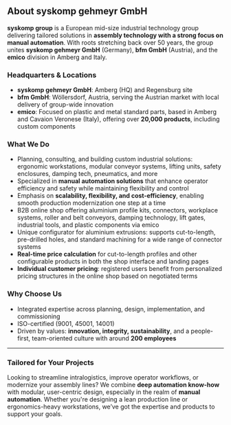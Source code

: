 ## About syskomp gehmeyr GmbH

**syskomp group** is a European mid​-size industrial technology group delivering tailored solutions in **assembly technology with a strong focus on manual automation**. With roots stretching back over 50 years, the group unites **syskomp gehmeyr GmbH** (Germany), **bfm GmbH** (Austria), and the **emico** division in Amberg and Italy.

### Headquarters & Locations

- **syskomp gehmeyr GmbH**: Amberg (HQ) and Regensburg site
- **bfm GmbH**: Wöllersdorf, Austria, serving the Austrian market with local delivery of group-wide innovation
- **emico**: Focused on plastic and metal standard parts, based in Amberg and Cavaion Veronese (Italy), offering over **20,000 products**, including custom components

### What We Do

- Planning, consulting, and building custom industrial solutions: ergonomic workstations, modular conveyor systems, lifting units, safety enclosures, damping tech, pneumatics, and more
- Specialized in **manual automation solutions** that enhance operator efficiency and safety while maintaining flexibility and control
- Emphasis on **scalability, flexibility, and cost-efficiency**, enabling smooth production modernization one step at a time
- B2B online shop offering aluminium profile kits, connectors, workplace systems, roller and belt conveyors, damping technology, lift gates, industrial tools, and plastic components via emico
- Unique configurator for aluminium extrusions: supports cut-to-length, pre-drilled holes, and standard machining for a wide range of connector systems
- **Real-time price calculation** for cut-to-length profiles and other configurable products in both the shop interface and landing pages
- **Individual customer pricing**: registered users benefit from personalized pricing structures in the online shop based on negotiated terms

### Why Choose Us

- Integrated expertise across planning, design, implementation, and commissioning
- ISO​-certified (9001, 45001, 14001)
- Driven by values: **innovation, integrity, sustainability**, and a people-first, team-oriented culture with around **200 employees**

---

### Tailored for Your Projects

Looking to streamline intralogistics, improve operator workflows, or modernize your assembly lines? We combine **deep automation know-how** with modular, user-centric design, especially in the realm of **manual automation**. Whether you're designing a lean production line or ergonomics-heavy workstations, we’ve got the expertise and products to support your goals.
